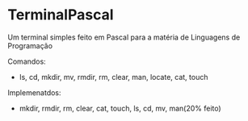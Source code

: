 # TerminalPascal
Um terminal simples feito em Pascal para a matéria de Linguagens de Programação

Comandos:

- ls, cd, mkdir, mv, rmdir, rm, clear, man, locate, cat, touch

Implemenatdos:
- mkdir, rmdir, rm, clear, cat, touch, ls, cd, mv, man(20% feito)